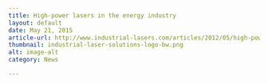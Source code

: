 ```yaml
---
title: High-power lasers in the energy industry
layout: default
date: May 21, 2015
article-url: http://www.industrial-lasers.com/articles/2012/05/high-power-lasers-in-the-energy-industry.html
thumbnail: industrial-laser-solutions-logo-bw.png
alt: image-alt
category: News

---
```

